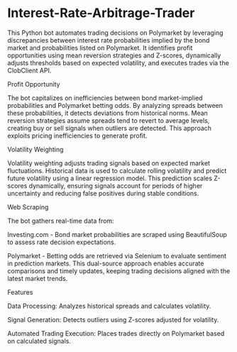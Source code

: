 # Interest-Rate-Arbitrage-Trader

This Python bot automates trading decisions on Polymarket by leveraging discrepancies between interest rate probabilities implied by the bond market and probabilities listed on Polymarket. It identifies profit opportunities using mean reversion strategies and Z-scores, dynamically adjusts thresholds based on expected volatility, and executes trades via the ClobClient API.

Profit Opportunity

The bot capitalizes on inefficiencies between bond market-implied probabilities and Polymarket betting odds. By analyzing spreads between these probabilities, it detects deviations from historical norms. Mean reversion strategies assume spreads tend to revert to average levels, creating buy or sell signals when outliers are detected. This approach exploits pricing inefficiencies to generate profit.

Volatility Weighting

Volatility weighting adjusts trading signals based on expected market fluctuations. Historical data is used to calculate rolling volatility and predict future volatility using a linear regression model. This prediction scales Z-scores dynamically, ensuring signals account for periods of higher uncertainty and reducing false positives during stable conditions.

Web Scraping

The bot gathers real-time data from:

Investing.com - Bond market probabilities are scraped using BeautifulSoup to assess rate decision expectations.

Polymarket - Betting odds are retrieved via Selenium to evaluate sentiment in prediction markets.
This dual-source approach enables accurate comparisons and timely updates, keeping trading decisions aligned with the latest market trends.

Features

Data Processing: Analyzes historical spreads and calculates volatility.

Signal Generation: Detects outliers using Z-scores adjusted for volatility.

Automated Trading Execution: Places trades directly on Polymarket based on calculated signals.
